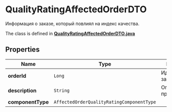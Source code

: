 

# QualityRatingAffectedOrderDTO

Информация о заказе, который повлиял на индекс качества.

The class is defined in **[QualityRatingAffectedOrderDTO.java](../../src/main/java/org/openapitools/model/QualityRatingAffectedOrderDTO.java)**

## Properties

Name | Type | Description | Notes
------------ | ------------- | ------------- | -------------
**orderId** | `Long` | Идентификатор заказа. | 
**description** | `String` | Описание проблемы. | 
**componentType** | `AffectedOrderQualityRatingComponentType` |  | 






